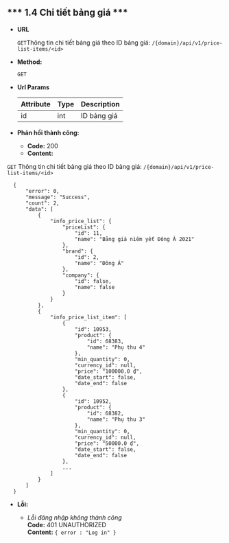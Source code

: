 
*** 1.4 Chi tiết bảng giá ***
----

* **URL**

    `GET`Thông tin chi tiết bảng giá theo ID bảng giá: 
    `/{domain}/api/v1/price-list-items/<id>`
  
  
* **Method:**

    `GET`

* **Url Params**


  | Attribute| Type | Description |
  |---|---|---|
  | id | int  | ID bảng giá |


* **Phản hồi thành công:**
    * **Code:** 200 <br />
    * **Content:** <br />

`GET` Thông tin chi tiết bảng giá theo ID bảng giá: 
`/{domain}/api/v1/price-list-items/<id>`


```buildoutcfg
  {
      "error": 0,
      "message": "Success",
      "count": 2,
      "data": [
          {
              "info_price_list": {
                  "priceList": {
                      "id": 11,
                      "name": "Bảng giá niêm yết Đông Á 2021"
                  },
                  "brand": {
                      "id": 2,
                      "name": "Đông Á"
                  },
                  "company": {
                      "id": false,
                      "name": false
                  }
              }
          },
          {
              "info_price_list_item": [
                  {
                      "id": 10953,
                      "product": {
                          "id": 68383,
                          "name": "Phụ thu 4"
                      },
                      "min_quantity": 0,
                      "currency_id": null,
                      "price": "100000.0 ₫",
                      "date_start": false,
                      "date_end": false
                  },
                  {
                      "id": 10952,
                      "product": {
                          "id": 68382,
                          "name": "Phụ thu 3"
                      },
                      "min_quantity": 0,
                      "currency_id": null,
                      "price": "50000.0 ₫",
                      "date_start": false,
                      "date_end": false
                  },
                  ...
              ]
          }
      ]
  }
```

* **Lỗi:**

  * _Lỗi đăng nhập không thành công_ <br />
    **Code:** 401 UNAUTHORIZED <br />
    **Content:** `{ error : "Log in" }`

